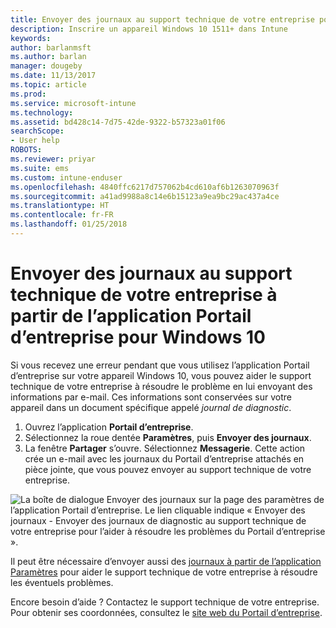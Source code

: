 ```yaml
---
title: Envoyer des journaux au support technique de votre entreprise pour des appareils Windows 10 | Microsoft Docs
description: Inscrire un appareil Windows 10 1511+ dans Intune
keywords: 
author: barlanmsft
ms.author: barlan
manager: dougeby
ms.date: 11/13/2017
ms.topic: article
ms.prod: 
ms.service: microsoft-intune
ms.technology: 
ms.assetid: bd428c14-7d75-42de-9322-b57323a01f06
searchScope:
- User help
ROBOTS: 
ms.reviewer: priyar
ms.suite: ems
ms.custom: intune-enduser
ms.openlocfilehash: 4840ffc6217d757062b4cd610af6b1263070963f
ms.sourcegitcommit: a41ad9988a8c14e6b15123a9ea9bc29ac437a4ce
ms.translationtype: HT
ms.contentlocale: fr-FR
ms.lasthandoff: 01/25/2018
---
```

# <a name="send-logs-to-your-company-support-from-the-company-portal-app-for-windows-10"></a>Envoyer des journaux au support technique de votre entreprise à partir de l’application Portail d’entreprise pour Windows 10

Si vous recevez une erreur pendant que vous utilisez l’application Portail d’entreprise sur votre appareil Windows 10, vous pouvez aider le support technique de votre entreprise à résoudre le problème en lui envoyant des informations par e-mail. Ces informations sont conservées sur votre appareil dans un document spécifique appelé _journal de diagnostic_.

1.  Ouvrez l’application **Portail d’entreprise**.
2.  Sélectionnez la roue dentée **Paramètres**, puis **Envoyer des journaux**.
3.  La fenêtre **Partager** s’ouvre. Sélectionnez **Messagerie**. Cette action crée un e-mail avec les journaux du Portail d’entreprise attachés en pièce jointe, que vous pouvez envoyer au support technique de votre entreprise.

  ![La boîte de dialogue Envoyer des journaux sur la page des paramètres de l’application Portail d’entreprise. Le lien cliquable indique « Envoyer des journaux - Envoyer des journaux de diagnostic au support technique de votre entreprise pour l’aider à résoudre les problèmes du Portail d’entreprise ».](./media/w10-share-logs-after-1711.png)

Il peut être nécessaire d’envoyer aussi des [journaux à partir de l’application Paramètres](send-logs-to-your-it-admin-settings-windows.md) pour aider le support technique de votre entreprise à résoudre les éventuels problèmes.

Encore besoin d’aide ? Contactez le support technique de votre entreprise. Pour obtenir ses coordonnées, consultez le [site web du Portail d’entreprise](https://portal.manage.microsoft.com#HelpDeskDialog).
